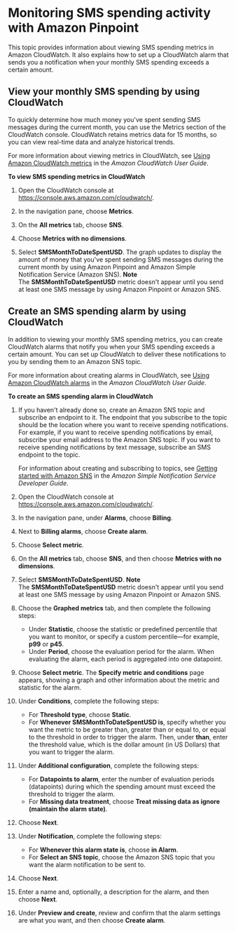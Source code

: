 # Monitoring SMS spending activity with Amazon Pinpoint<a name="channels-sms-monitor-spending"></a>

This topic provides information about viewing SMS spending metrics in Amazon CloudWatch\. It also explains how to set up a CloudWatch alarm that sends you a notification when your monthly SMS spending exceeds a certain amount\.

## View your monthly SMS spending by using CloudWatch<a name="channels-sms-monitor-spending-metrics"></a>

To quickly determine how much money you've spent sending SMS messages during the current month, you can use the Metrics section of the CloudWatch console\. CloudWatch retains metrics data for 15 months, so you can view real\-time data and analyze historical trends\.

For more information about viewing metrics in CloudWatch, see [Using Amazon CloudWatch metrics](https://docs.aws.amazon.com/AmazonCloudWatch/latest/monitoring/working_with_metrics.html) in the *Amazon CloudWatch User Guide*\.

**To view SMS spending metrics in CloudWatch**

1. Open the CloudWatch console at [https://console\.aws\.amazon\.com/cloudwatch/](https://console.aws.amazon.com/cloudwatch/)\.

1. In the navigation pane, choose **Metrics**\.

1. On the **All metrics** tab, choose **SNS**\.

1. Choose **Metrics with no dimensions**\.

1. Select **SMSMonthToDateSpentUSD**\. The graph updates to display the amount of money that you've spent sending SMS messages during the current month by using Amazon Pinpoint and Amazon Simple Notification Service \(Amazon SNS\)\.
**Note**  
The **SMSMonthToDateSpentUSD** metric doesn't appear until you send at least one SMS message by using Amazon Pinpoint or Amazon SNS\.

## Create an SMS spending alarm by using CloudWatch<a name="channels-sms-monitor-spending-alarms"></a>

In addition to viewing your monthly SMS spending metrics, you can create CloudWatch alarms that notify you when your SMS spending exceeds a certain amount\. You can set up CloudWatch to deliver these notifications to you by sending them to an Amazon SNS topic\.

For more information about creating alarms in CloudWatch, see [Using Amazon CloudWatch alarms](https://docs.aws.amazon.com/AmazonCloudWatch/latest/monitoring/AlarmThatSendsEmail.html) in the *Amazon CloudWatch User Guide*\.

**To create an SMS spending alarm in CloudWatch**

1. If you haven't already done so, create an Amazon SNS topic and subscribe an endpoint to it\. The endpoint that you subscribe to the topic should be the location where you want to receive spending notifications\. For example, if you want to receive spending notifications by email, subscribe your email address to the Amazon SNS topic\. If you want to receive spending notifications by text message, subscribe an SMS endpoint to the topic\.

   For information about creating and subscribing to topics, see [Getting started with Amazon SNS](https://docs.aws.amazon.com/sns/latest/dg/GettingStarted.html) in the *Amazon Simple Notification Service Developer Guide*\.

1. Open the CloudWatch console at [https://console\.aws\.amazon\.com/cloudwatch/](https://console.aws.amazon.com/cloudwatch/)\.

1. In the navigation pane, under **Alarms**, choose **Billing**\.

1. Next to **Billing alarms**, choose **Create alarm**\.

1. Choose **Select metric**\.

1. On the **All metrics** tab, choose **SNS**, and then choose **Metrics with no dimensions**\.

1. Select **SMSMonthToDateSpentUSD**\.
**Note**  
The **SMSMonthToDateSpentUSD** metric doesn't appear until you send at least one SMS message by using Amazon Pinpoint or Amazon SNS\.

1. Choose the **Graphed metrics** tab, and then complete the following steps: 
   + Under **Statistic**, choose the statistic or predefined percentile that you want to monitor, or specify a custom percentile—for example, **p99** or **p45**\.
   + Under **Period**, choose the evaluation period for the alarm\. When evaluating the alarm, each period is aggregated into one datapoint\.

1. Choose **Select metric**\. The **Specify metric and conditions** page appears, showing a graph and other information about the metric and statistic for the alarm\.

1. Under **Conditions**, complete the following steps:
   + For **Threshold type**, choose **Static**\.
   + For **Whenever SMSMonthToDateSpentUSD is**, specify whether you want the metric to be greater than, greater than or equal to, or equal to the threshold in order to trigger the alarm\. Then, under **than**, enter the threshold value, which is the dollar amount \(in US Dollars\) that you want to trigger the alarm\.

1. Under **Additional configuration**, complete the following steps:
   + For **Datapoints to alarm**, enter the number of evaluation periods \(datapoints\) during which the spending amount must exceed the threshold to trigger the alarm\.
   + For **Missing data treatment**, choose **Treat missing data as ignore \(maintain the alarm state\)**\.

1. Choose **Next**\.

1. Under **Notification**, complete the following steps:
   + For **Whenever this alarm state is**, choose **in Alarm**\. 
   + For **Select an SNS topic**, choose the Amazon SNS topic that you want the alarm notification to be sent to\.

1. Choose **Next**\.

1. Enter a name and, optionally, a description for the alarm, and then choose **Next**\.

1. Under **Preview and create**, review and confirm that the alarm settings are what you want, and then choose **Create alarm**\.